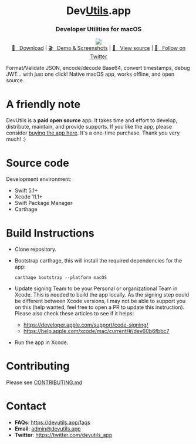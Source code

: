 <h1 align="center">Dev<a href="https://github.com/DevUtilsApp/DevUtils-app#">Utils</a>.app</h1>
<h3 align="center">Developer Utilities for macOS</h3>

<p align="center">
  <img src="https://devutils.app/screenshot-dark.png">
  <br/>
  <a href="https://devutils.app/#download">🚀 &nbsp; Download</a> | <a href="https://devutils.app/demo">🎬 &nbsp; Demo & Screenshots</a> | <a href="https://github.com/DevUtilsApp/DevUtils-app/tree/master/TINOBHNYWE">📝 &nbsp; View source</a> | <a href="https://twitter.com/devutils_app">📣 &nbsp; Follow on Twitter</a>
</p>

Format/Validate JSON, encode/decode Base64, convert timestamps, debug JWT… with just one click! Native macOS app, works offline, and open source.

# A friendly note
DevUtils is a **paid open source** app. It takes time and effort to develop, distribute, maintain, and provide supports. If you like the app, please consider [buying the app here](https://devutils.app). It's a one-time purchase. Thank you very much! :)

# Source code

Development environment:
- Swift 5.1+
- Xcode 11.1+
- Swift Package Manager
- Carthage

# Build Instructions
 - Clone repository.
 - Bootstrap carthage, this will install the required dependencies for the app:
 
     `carthage bootstrap --platform macOS`
 
 - Update signing Team to be your Personal or organizational Team in Xcode. This is needed to build the app locally. As the signing step could be different between Xcode versions, I may not be able to support you on this (help wanted, feel free to open a PR to update this instruction). Please also check these articles to see if it helps:
   - https://developer.apple.com/support/code-signing/
   - https://help.apple.com/xcode/mac/current/#/dev60b6fbbc7 
 - Run the app in Xcode.
 
# Contributing

Please see [CONTRIBUTING.md](https://github.com/DevUtilsApp/DevUtils-app/blob/master/CONTRIBUTING.md)

# Contact
- **FAQs**: https://devutils.app/faqs
- **Email**: admin@devutils.app
- **Twitter**: https://twitter.com/devutils_app

